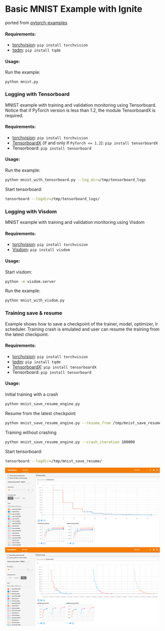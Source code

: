 # Basic MNIST Example with Ignite

ported from [pytorch-examples](https://github.com/pytorch/examples/tree/master/mnist)

#### Requirements:

- [torchvision](https://github.com/pytorch/vision/): `pip install torchvision`
- [tqdm](https://github.com/tqdm/tqdm/): `pip install tqdm`

#### Usage:

Run the example:
```
python mnist.py
```

### Logging with Tensorboard

MNIST example with training and validation monitoring using Tensorboard. Notice 
that if PyTorch version is less than 1.2, the module TensorboardX is required.

#### Requirements:

- [torchvision](https://github.com/pytorch/vision/): `pip install torchvision`
- [TensorboardX](https://github.com/lanpa/tensorboard-pytorch) (if and only if `PyTorch <= 1.2`): `pip install tensorboardX`
- Tensorboard: `pip install tensorboard`

#### Usage:

Run the example:
```bash
python mnist_with_tensorboard.py --log_dir=/tmp/tensorboard_logs
```

Start tensorboard:
```bash
tensorboard --logdir=/tmp/tensorboard_logs/
```

### Logging with Visdom

MNIST example with training and validation monitoring using Visdom

#### Requirements:

- [torchvision](https://github.com/pytorch/vision/): `pip install torchvision`
- [Visdom](https://github.com/facebookresearch/visdom): `pip install visdom`

#### Usage:

Start visdom:
```bash
python -m visdom.server
```

Run the example:
```bash
python mnist_with_visdom.py
```


### Training save & resume

Example shows how to save a checkpoint of the trainer, model, optimizer, lr scheduler. Training crash is emulated 
and user can resume the training from the latest checkpoint.
 
#### Requirements:

- [torchvision](https://github.com/pytorch/vision/): `pip install torchvision`
- [tqdm](https://github.com/tqdm/tqdm/): `pip install tqdm`
- [TensorboardX](https://github.com/lanpa/tensorboard-pytorch): `pip install tensorboardX`
- Tensorboard: `pip install tensorboard`

#### Usage:

Initial training with a crash
```bash
python mnist_save_resume_engine.py
```

Resume from the latest checkpoint
```bash
python mnist_save_resume_engine.py --resume_from /tmp/mnist_save_resume/checkpoint_<N>.pth
```

Training without crashing
```bash
python mnist_save_resume_engine.py --crash_iteration 100000
```

Start tensorboard:
```bash
tensorboard --logdir=/tmp/mnist_save_resume/
```

![tb1](assets/save_resume_p1.png)
![tb2](assets/save_resume_p2.png)

